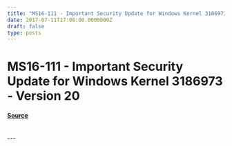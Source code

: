 ```yaml
---
title: "MS16-111 - Important Security Update for Windows Kernel 3186973 - Version 20"
date: 2017-07-11T17:00:00.0000000Z
draft: false
type: posts
---
```

# MS16-111 - Important Security Update for Windows Kernel 3186973 - Version 20









#### [Source](https://technet.microsoft.com/en-us/library/security/MS16-111)

<br/>
---
